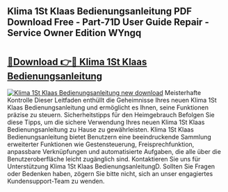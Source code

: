## Klima 1St Klaas Bedienungsanleitung PDF Download Free - Part-71D User Guide Repair - Service Owner Edition WYngq

# <h2><a href="http://df0cd56.blite.top/?on=Klima+1St+Klaas+Bedienungsanleitung">🔗Download 👉🔴 Klima 1St Klaas Bedienungsanleitung</a></h2>

[![Klima 1St Klaas Bedienungsanleitung new download](https://i.imgur.com/lujVjoI.png)](http://df0cd56.blite.top/?on=Klima+1St+Klaas+Bedienungsanleitung)
Meisterhafte Kontrolle Dieser Leitfaden enthüllt die Geheimnisse Ihres neuen Klima 1St Klaas Bedienungsanleitung und ermöglicht es Ihnen, seine Funktionen präzise zu steuern. Sicherheitstipps für den Heimgebrauch Befolgen Sie diese Tipps, um die sichere Verwendung Ihres neuen Klima 1St Klaas Bedienungsanleitung zu Hause zu gewährleisten. Klima 1St Klaas Bedienungsanleitung bietet Benutzern eine beeindruckende Sammlung erweiterter Funktionen wie Gestensteuerung, Freisprechfunktion, anpassbare Verknüpfungen und automatisierte Aufgaben, die alle über die Benutzeroberfläche leicht zugänglich sind. Kontaktieren Sie uns für Unterstützung Klima 1St Klaas BedienungsanleitungD. Sollten Sie Fragen oder Bedenken haben, zögern Sie bitte nicht, sich an unser engagiertes Kundensupport-Team zu wenden.
